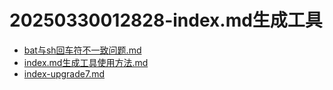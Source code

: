 # 20250330012828-index.md生成工具
 - [bat与sh回车符不一致问题.md](bat与sh回车符不一致问题.md) 
 - [index.md生成工具使用方法.md](index.md生成工具使用方法.md) 
 - [index-upgrade7.md](index-upgrade7.md) 
